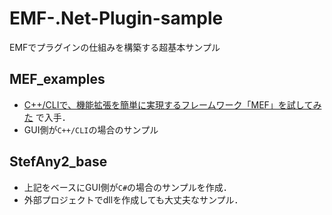 # EMF-.Net-Plugin-sample
EMFでプラグインの仕組みを構築する超基本サンプル

## MEF_examples
- [C++/CLIで、機能拡張を簡単に実現するフレームワーク「MEF」を試してみた](http://codezine.jp/article/detail/7738) で入手．
- GUI側が`C++/CLI`の場合のサンプル

## StefAny2_base
- 上記をベースにGUI側が`C#`の場合のサンプルを作成．
- 外部プロジェクトでdllを作成しても大丈夫なサンプル．
